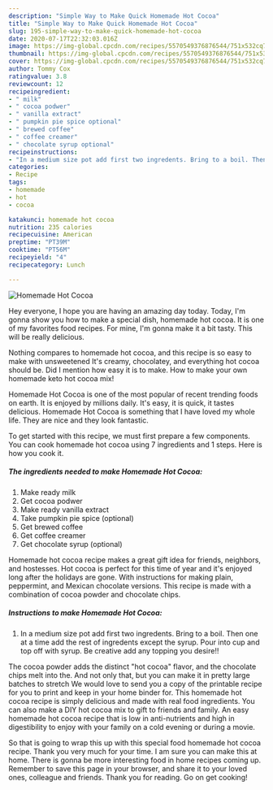```yaml
---
description: "Simple Way to Make Quick Homemade Hot Cocoa"
title: "Simple Way to Make Quick Homemade Hot Cocoa"
slug: 195-simple-way-to-make-quick-homemade-hot-cocoa
date: 2020-07-17T22:32:03.016Z
image: https://img-global.cpcdn.com/recipes/5570549376876544/751x532cq70/homemade-hot-cocoa-recipe-main-photo.jpg
thumbnail: https://img-global.cpcdn.com/recipes/5570549376876544/751x532cq70/homemade-hot-cocoa-recipe-main-photo.jpg
cover: https://img-global.cpcdn.com/recipes/5570549376876544/751x532cq70/homemade-hot-cocoa-recipe-main-photo.jpg
author: Tommy Cox
ratingvalue: 3.8
reviewcount: 12
recipeingredient:
- " milk"
- " cocoa podwer"
- " vanilla extract"
- " pumpkin pie spice optional"
- " brewed coffee"
- " coffee creamer"
- " chocolate syrup optional"
recipeinstructions:
- "In a medium size pot add first two ingredents. Bring to a boil. Then one at a time add the rest of ingredents except the syrup. Pour into cup and top off with syrup. Be creative add any topping you desire!!"
categories:
- Recipe
tags:
- homemade
- hot
- cocoa

katakunci: homemade hot cocoa 
nutrition: 235 calories
recipecuisine: American
preptime: "PT39M"
cooktime: "PT56M"
recipeyield: "4"
recipecategory: Lunch

---
```



![Homemade Hot Cocoa](https://img-global.cpcdn.com/recipes/5570549376876544/751x532cq70/homemade-hot-cocoa-recipe-main-photo.jpg)

Hey everyone, I hope you are having an amazing day today. Today, I'm gonna show you how to make a special dish, homemade hot cocoa. It is one of my favorites food recipes. For mine, I'm gonna make it a bit tasty. This will be really delicious.

Nothing compares to homemade hot cocoa, and this recipe is so easy to make with unsweetened It&#39;s creamy, chocolatey, and everything hot cocoa should be. Did I mention how easy it is to make. How to make your own homemade keto hot cocoa mix!

Homemade Hot Cocoa is one of the most popular of recent trending foods on earth. It is enjoyed by millions daily. It's easy, it is quick, it tastes delicious. Homemade Hot Cocoa is something that I have loved my whole life. They are nice and they look fantastic.


To get started with this recipe, we must first prepare a few components. You can cook homemade hot cocoa using 7 ingredients and 1 steps. Here is how you cook it.

<!--inarticleads1-->

##### The ingredients needed to make Homemade Hot Cocoa:

1. Make ready  milk
1. Get  cocoa podwer
1. Make ready  vanilla extract
1. Take  pumpkin pie spice (optional)
1. Get  brewed coffee
1. Get  coffee creamer
1. Get  chocolate syrup (optional)


Homemade hot cocoa recipe makes a great gift idea for friends, neighbors, and hostesses. Hot cocoa is perfect for this time of year and it&#39;s enjoyed long after the holidays are gone. With instructions for making plain, peppermint, and Mexican chocolate versions. This recipe is made with a combination of cocoa powder and chocolate chips. 

<!--inarticleads2-->

##### Instructions to make Homemade Hot Cocoa:

1. In a medium size pot add first two ingredents. Bring to a boil. Then one at a time add the rest of ingredents except the syrup. Pour into cup and top off with syrup. Be creative add any topping you desire!!


The cocoa powder adds the distinct &#34;hot cocoa&#34; flavor, and the chocolate chips melt into the. And not only that, but you can make it in pretty large batches to stretch We would love to send you a copy of the printable recipe for you to print and keep in your home binder for. This homemade hot cocoa recipe is simply delicious and made with real food ingredients. You can also make a DIY hot cocoa mix to gift to friends and family. An easy homemade hot cocoa recipe that is low in anti-nutrients and high in digestibility to enjoy with your family on a cold evening or during a movie. 

So that is going to wrap this up with this special food homemade hot cocoa recipe. Thank you very much for your time. I am sure you can make this at home. There is gonna be more interesting food in home recipes coming up. Remember to save this page in your browser, and share it to your loved ones, colleague and friends. Thank you for reading. Go on get cooking!
